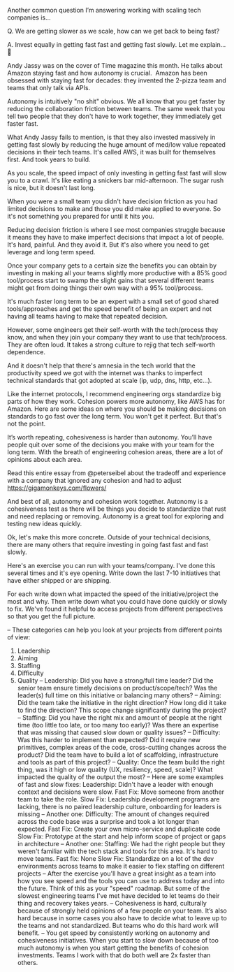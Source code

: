 Another common question I’m answering working with scaling tech companies is…

Q. We are getting slower as we scale, how can we get back to being fast?

A. Invest equally in getting fast fast and getting fast slowly. Let me explain... 🧵

Andy Jassy was on the cover of Time magazine this month. He talks about Amazon staying fast and how autonomy is crucial.
​​
Amazon has been obsessed with staying fast for decades: they invented the 2-pizza team and teams that only talk via APIs.

Autonomy is intuitively "no shit" obvious.
We all know that you get faster by reducing the collaboration friction between teams.
The same week that you tell two people that they don't have to work together, they immediately get faster fast.


What Andy Jassy fails to mention, is that they also invested massively in getting fast slowly by reducing the huge amount of med/low value repeated decisions in their tech teams.
It's called AWS, it was built for themselves first. And took years to build.


As you scale, the speed impact of only investing in getting fast fast will slow you to a crawl.
It's like eating a snickers bar mid-afternoon. The sugar rush is nice, but it doesn't last long.


When you were a small team you didn't have decision friction as you had limited decisions to make and those you did make applied to everyone.
So it's not something you prepared for until it hits you.


Reducing decision friction is where I see most companies struggle because it means they have to make imperfect decisions that impact a lot of people.
It's hard, painful. And they avoid it.
But it's also where you need to get leverage and long term speed.

Once your company gets to a certain size the benefits you can obtain by investing in making all your teams slightly more productive with a 85% good tool/process start to swamp the slight gains that several different teams might get from doing things their own way with a 95% tool/process.

It's much faster long term to be an expert with a small set of good shared tools/approaches and get the speed benefit of being an expert and not having all teams having to make that repeated decision.

However, some engineers get their self-worth with the tech/process they know, and when they join your company they want to use that tech/process. They are often loud.
It takes a strong culture to rejig that tech self-worth dependence.


And it doesn't help that there's amnesia in the tech world that the productivity speed we got with the internet was thanks to imperfect technical standards that got adopted at scale (ip, udp, dns, http, etc...).

Like the internet protocols, I recommend engineering orgs standardize big parts of how they work. Cohesion powers more autonomy, like AWS has for Amazon.
Here are some ideas on where you should be making decisions on standards to go fast over the long term. You won't get it perfect. But that's not the point.


It’s worth repeating, cohesiveness is harder than autonomy. You’ll have people quit over some of the decisions you make with your team for the long term. 
With the breath of engineering cohesion areas, there are a lot of opinions about each area. 


Read this entire essay from @peterseibel about the tradeoff and experience with a company that ignored any cohesion and had to adjust 
https://gigamonkeys.com/flowers/ 


And best of all, autonomy and cohesion work together. Autonomy is a cohesiveness test as there will be things you decide to standardize that rust and need replacing or removing.
Autonomy is a great tool for exploring and testing new ideas quickly.


Ok, let's make this more concrete. Outside of your technical decisions, there are many others that require investing in going fast fast and fast slowly. 


Here's an exercise you can run with your teams/company. I've done this several times and it's eye opening.
Write down the last 7-10 initiatives that have either shipped or are shipping.


For each write down what impacted the speed of the initiative/project the most and why. Then write down what you could have done quickly or slowly to fix.
We've found it helpful to access projects from different perspectives so that you get the full picture.

–
These categories can help you look at your projects from different points of view:
1. Leadership
2. Aiming
3. Staffing
4. Difficulty
5. Quality
–
Leadership:
Did you have a strong/full time leader? Did the senior team ensure timely decisions on product/scope/tech? Was the leader(s) full time on this initiative or balancing many others?
–
Aiming:
Did the team take the initiative in the right direction? How long did it take to find the direction? This scope change significantly during the project?
–
Staffing:
Did you have the right mix and amount of people at the right time (too little too late, or too many too early)? Was there an expertise that was missing that caused slow down or quality issues?
–
Difficulty:
Was this harder to implement than expected? Did it require new primitives, complex areas of the code, cross-cutting changes across the product? Did the team have to build a lot of scaffolding, infrastructure and tools as part of this project?
–
Quality:
Once the team build the right thing, was it high or low quality (UX, resiliency, speed, scale)? What impacted the quality of the output the most?
–
Here are some examples of fast and slow fixes:
Leadership: Didn't have a leader with enough context and decisions were slow.
Fast Fix: Move someone from another team to take the role.
Slow Fix: Leadership development programs are lacking, there is no paired leadership culture, onboarding for leaders is missing
–
Another one:
Difficulty: The amount of changes required across the code base was a surprise and took a lot longer than expected.
Fast Fix: Create your own micro-service and duplicate code
Slow Fix: Prototype at the start and help inform scope of project or gaps in architecture
–
Another one:
Staffing: We had the right people but they weren't familiar with the tech stack and tools for this area. It's hard to move teams.
Fast fix: None
Slow Fix: Standardize on a lot of the dev environments across teams to make it easier to flex staffing on different projects
–
After the exercise you'll have a great insight as a team into how you see speed and the tools you can use to address today and into the future. Think of this as your "speed" roadmap.
But some of the slowest engineering teams I've met have decided to let teams do their thing and recovery takes years.
– 
Cohesiveness is hard, culturally because of strongly held opinions of a few people on your team. It’s also hard because in some cases you also have to decide what to leave up to the teams and not standardized. But teams who do this hard work will benefit.
–
You get speed by consistently working on autonomy and cohesiveness initiatives.
When you start to slow down because of too much autonomy is when you start getting the benefits of cohesion investments.
Teams I work with that do both well are 2x faster than others. 

